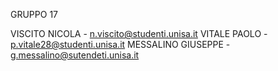 GRUPPO 17

VISCITO NICOLA - n.viscito@studenti.unisa.it
VITALE PAOLO - p.vitale28@studenti.unisa.it
MESSALINO GIUSEPPE - g.messalino@sutendeti.unisa.it
